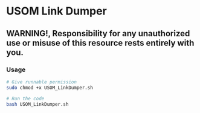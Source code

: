 # USOM Link Dumper
## WARNING!, Responsibility for any unauthorized use or misuse of this resource rests entirely with you.
### Usage
```bash
# Give runnable permission 
sudo chmod +x USOM_LinkDumper.sh

# Run the code
bash USOM_LinkDumper.sh
```
